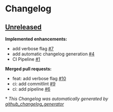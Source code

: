 # Changelog

## [Unreleased](https://github.com/mstruebing/wait-for/tree/HEAD)

**Implemented enhancements:**

- add verbose flag [\#7](https://github.com/mstruebing/wait-for/issues/7)
- add automatic changelog generation [\#4](https://github.com/mstruebing/wait-for/issues/4)
- CI Pipeline [\#1](https://github.com/mstruebing/wait-for/issues/1)

**Merged pull requests:**

- feat: add verbose flag [\#10](https://github.com/mstruebing/wait-for/pull/10)
- ci: add commitlint [\#9](https://github.com/mstruebing/wait-for/pull/9)
- ci: add pipeline [\#6](https://github.com/mstruebing/wait-for/pull/6)



\* *This Changelog was automatically generated by [github_changelog_generator](https://github.com/github-changelog-generator/github-changelog-generator)*
